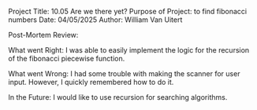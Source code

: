 Project Title: 10.05 Are we there yet?
Purpose of Project: to find fibonacci numbers
Date: 04/05/2025
Author: William Van Uitert


Post-Mortem Review:

What went Right:
    I was able to easily implement the logic for the recursion of the fibonacci
    piecewise function.

What went Wrong:
    I had some trouble with making the scanner for user input. However,
    I quickly remembered how to do it.

In the Future:
    I would like to use recursion for searching algorithms.